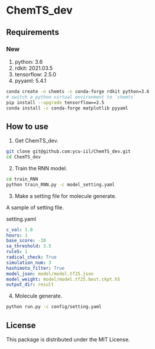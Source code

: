 # ChemTS_dev

## Requirements

### New

1. python: 3.6
2. rdkit: 2021.03.5
3. tensorflow: 2.5.0
4. pyyaml: 5.4.1

```bash
conda create -n chemts -c conda-forge rdkit python=3.6
# switch a python virtual environment to `chemts`
pip install --upgrade tensorflow==2.5
conda install -c conda-forge matplotlib pyyaml
```

## How to use

1. Get ChemTS_dev.

```bash
git clone git@github.com:ycu-iil/ChemTS_dev.git
cd ChemTS_dev
```

2. Train the RNN model.

```bash
cd train_RNN
python train_RNN.py -c model_setting.yaml
```

3. Make a setting file for molecule generate.

A sample of setting file.

setting.yaml

```yaml
c_val: 1.0
hours: 1
base_score: -20
sa_threshold: 3.5
rule5: 1
radical_check: True
simulation_num: 3
hashimoto_filter: True
model_json: model/model.tf25.json
model_weight: model/model.tf25.best.ckpt.h5
output_dir: result
```

4. Molecule generate.

```bash
python run.py -c config/setting.yaml
```

## License

This package is distributed under the MIT License.
